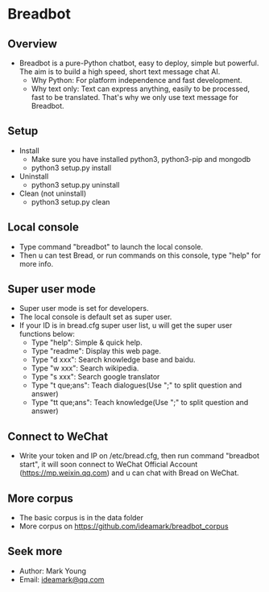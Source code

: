 # Breadbot

## Overview
* Breadbot is a pure-Python chatbot, easy to deploy, simple but powerful. The aim is to build a high speed, short text message chat AI.
  * Why Python: For platform independence and fast development.
  * Why text only: Text can express anything, easily to be processed, fast to be translated. That's why we only use text message for Breadbot.

## Setup
* Install
  * Make sure you have installed python3, python3-pip and mongodb
  * python3 setup.py install
* Uninstall
  * python3 setup.py uninstall
* Clean (not uninstall)
  * python3 setup.py clean

## Local console
* Type command "breadbot" to launch the local console.
* Then u can test Bread, or run commands on this console, type "help" for more info.

## Super user mode
* Super user mode is set for developers.
* The local console is default set as super user.
* If your ID is in bread.cfg super user list, u will get the super user functions below:
  * Type "help": Simple & quick help.
  * Type "readme": Display this web page.
  * Type "d xxx": Search knowledge base and baidu.
  * Type "w xxx": Search wikipedia.
  * Type "s xxx": Search google translator
  * Type "t que;ans": Teach dialogues(Use ";" to split question and answer)
  * Type "tt que;ans": Teach knowledge(Use ";" to split question and answer)

## Connect to WeChat
* Write your token and IP on /etc/bread.cfg, then run command "breadbot start", it will soon connect to WeChat Official Account (https://mp.weixin.qq.com) and u can chat with Bread on WeChat.

## More corpus
* The basic corpus is in the data folder
* More corpus on https://github.com/ideamark/breadbot_corpus

## Seek more
* Author: Mark Young
* Email: ideamark@qq.com
